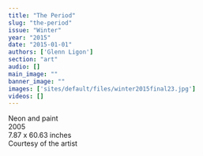 ```yaml
---
title: "The Period"
slug: "the-period"
issue: "Winter"
year: "2015"
date: "2015-01-01"
authors: ['Glenn Ligon']
section: "art"
audio: []
main_image: ""
banner_image: ""
images: ['sites/default/files/winter2015final23.jpg']
videos: []
---
```

     
Neon and paint  
2005  
7.87 x 60.63 inches   
Courtesy of the artist 

   